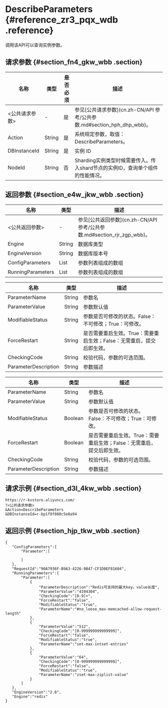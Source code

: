 # DescribeParameters {#reference_zr3_pqx_wdb .reference}

调用该API可以查询实例参数。

## 请求参数 {#section_fn4_gkw_wbb .section}

|名称|类型|是否必须|描述|
|--|--|----|--|
|<公共请求参数\>|-|是|参见[公共请求参数](cn.zh-CN/API 参考/公共参数.md#section_hph_dhp_wbb)。|
|Action|String|是|系统规定参数，取值：DescribeParameters。|
|DBInstanceId|String|是|实例 ID|
|NodeId|String|否|Sharding实例类型时候需要传入。传入shard节点的实例ID，查询单个组件的性能情况。|

## 返回参数 {#section_e4w_jkw_wbb .section}

|名称|类型|描述|
|--|--|--|
|<公共返回参数\>|-|参见[公共返回参数](cn.zh-CN/API 参考/公共参数.md#section_rjr_zgp_wbb)。|
|Engine|String|数据库类型|
|EngineVersion|String|数据库版本号|
|ConfigParameters|List|参数列表组成的数组|
|RunningParameters|List|参数列表组成的数组|

|名称|类型|描述|
|--|--|--|
|ParameterName|String|参数名|
|ParameterValue|String|参数默认值|
|ModifiableStatus|String|参数是否可修改的状态。False：不可修改；True：可修改。|
|ForceRestart|String|是否需要重启生效。True：需要重启生效；False：无需重启，提交后即生效。|
|CheckingCode|String|校验代码，参数的可选范围。|
|ParameterDescription|String|参数描述|

|名称|类型|描述|
|--|--|--|
|ParameterName|String|参数名|
|ParameterValue|String|参数默认值|
|ModifiableStatus|Boolean|参数是否可修改的状态。False：不可修改；True：可修改。|
|ForceRestart|Boolean|是否需要重启生效。True：需要重启生效；False：无需重启，提交后即生效。|
|CheckingCode|String|校验代码，参数的可选范围。|
|ParameterDescription|String|参数描述|

## 请求示例 {#section_d3l_4kw_wbb .section}

```
https://r-kvstore.aliyuncs.com/
?<公共请求参数>
&Action=DescribeParameters
&DBInstanceId=r-bp1f8f808c5e8a94
```

## 返回示例 {#section_hjp_tkw_wbb .section}

```
{
   "ConfigParameters":{
       "Parameter":[

       ]
   },
   "RequestId":"90A7936F-B9A3-4226-9B47-CF1D0EF81604",
   "RunningParameters":{
       "Parameter":[
           {
               "ParameterDescription":"Redis可支持的最大key，value长度",
               "ParameterValue":"4194304",
               "CheckingCode":"[0-9]+",
               "ForceRestart":"false",
               "ModifiableStatus":"true",
               "ParameterName":"#no_loose_max-memcached-allow-request-length"
           },
           {
               "ParameterValue":"512",
               "CheckingCode":"[0-999999999999999]",
               "ForceRestart":"false",
               "ModifiableStatus":"true",
               "ParameterName":"set-max-intset-entries"
           },
           {
               "ParameterValue":"64",
               "CheckingCode":"[0-999999999999999]",
               "ForceRestart":"false",
               "ModifiableStatus":"true",
               "ParameterName":"zset-max-ziplist-value"
           }
       ]
   },
   "EngineVersion":"2.8",
   "Engine":"redis"
}
```

